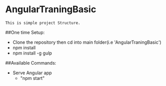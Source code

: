 # AngularTraningBasic
    This is simple project Structure.

##One time Setup:

- Clone the repository then cd into main folder(i.e 'AngularTraningBasic')
- npm install
- npm install -g gulp


##Available Commands:

- Serve Angular app
   - "npm start"

